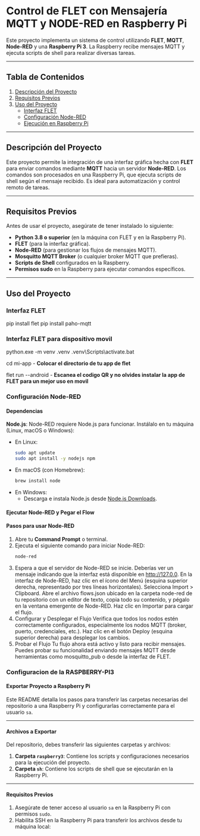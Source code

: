 # Control de FLET con Mensajería MQTT y NODE-RED en Raspberry Pi

Este proyecto implementa un sistema de control utilizando **FLET**, **MQTT**, **Node-RED** y una **Raspberry Pi 3**. La Raspberry recibe mensajes MQTT y ejecuta scripts de shell para realizar diversas tareas.

---

## Tabla de Contenidos

1. [Descripción del Proyecto](#descripción-del-proyecto)
2. [Requisitos Previos](#requisitos-previos)
3. [Uso del Proyecto](#uso-del-proyecto)
   - [Interfaz FLET](#interfaz-flet)
   - [Configuración Node-RED](#configuración-node-red)
   - [Ejecución en Raspberry Pi](#ejecución-en-raspberry-pi)


---

## Descripción del Proyecto

Este proyecto permite la integración de una interfaz gráfica hecha con **FLET** para enviar comandos mediante **MQTT** hacia un servidor **Node-RED**. Los comandos son procesados en una Raspberry Pi, que ejecuta scripts de shell según el mensaje recibido. Es ideal para automatización y control remoto de tareas.

---

## Requisitos Previos

Antes de usar el proyecto, asegúrate de tener instalado lo siguiente:

- **Python 3.8 o superior** (en la máquina con FLET y en la Raspberry Pi).
- **FLET** (para la interfaz gráfica).
- **Node-RED** (para gestionar los flujos de mensajes MQTT).
- **Mosquitto MQTT Broker** (o cualquier broker MQTT que prefieras).
- **Scripts de Shell** configurados en la Raspberry.
- **Permisos sudo** en la Raspberry para ejecutar comandos específicos.

---

## Uso del Proyecto

### Interfaz FLET
pip install flet 
pip install paho-mqtt


### Interfaz FLET para dispositivo movil 
python.exe -m venv .venv
.venv\Scripts\activate.bat

cd mi-app - **Colocar el directorio de tu app de flet**

flet run --android - **Escanea el codigo QR y no olvides instalar la app de FLET para un mejor uso en movil**

### Configuración Node-RED

#### Dependencias

**Node.js**: Node-RED requiere Node.js para funcionar. Instálalo en tu máquina (Linux, macOS o Windows):
   - En Linux:
     ```bash
     sudo apt update
     sudo apt install -y nodejs npm
     ```
   - En macOS (con Homebrew):
     ```bash
     brew install node
     ```
   - En Windows:
     - Descarga e instala Node.js desde [Node.js Downloads](https://nodejs.org).

#### Ejecutar Node-RED y Pegar el Flow

#### Pasos para usar Node-RED

1. Abre tu **Command Prompt** o terminal.
2. Ejecuta el siguiente comando para iniciar Node-RED:
   ```bash
   node-red
3. Espera a que el servidor de Node-RED se inicie. Deberías ver un mensaje indicando que la interfaz está disponible en http://127.0.0.
En la interfaz de Node-RED, haz clic en el ícono del Menú (esquina superior derecha, representado por tres líneas horizontales).
Selecciona Import > Clipboard.
Abre el archivo flows.json ubicado en la carpeta node-red de tu repositorio con un editor de texto, copia todo su contenido, y pégalo en la ventana emergente de Node-RED.
Haz clic en Importar para cargar el flujo.
4. Configurar y Desplegar el Flujo
Verifica que todos los nodos estén correctamente configurados, especialmente los nodos MQTT (broker, puerto, credenciales, etc.).
Haz clic en el botón Deploy (esquina superior derecha) para desplegar los cambios.
5. Probar el Flujo
Tu flujo ahora está activo y listo para recibir mensajes. Puedes probar su funcionalidad enviando mensajes MQTT desde herramientas como mosquitto_pub o desde la interfaz de FLET.

### Configuracion de la RASPBERRY-PI3

#### Exportar Proyecto a Raspberry Pi

Este README detalla los pasos para transferir las carpetas necesarias del repositorio a una Raspberry Pi y configurarlas correctamente para el usuario `sa`.

---

#### Archivos a Exportar

Del repositorio, debes transferir las siguientes carpetas y archivos:

1. **Carpeta `raspberry3`**: Contiene los scripts y configuraciones necesarios para la ejecución del proyecto.
2. **Carpeta `sh`**: Contiene los scripts de shell que se ejecutarán en la Raspberry Pi.

---

#### Requisitos Previos

1. Asegúrate de tener acceso al usuario `sa` en la Raspberry Pi con permisos `sudo`.
2. Habilita SSH en la Raspberry Pi para transferir los archivos desde tu máquina local:










